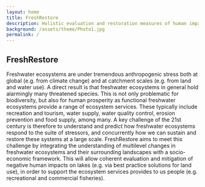 ```yaml
---
layout: home
title: FreshRestore
description: Holistic evaluation and restoration measures of human impacts on freshwater ecosystems across biogeographical gradients
background: /assets/theme/Photo1.jpg
permalink: /
---
```


## FreshRestore

Freshwater ecosystems are under tremendous anthropogenic stress both at global (e.g. from climate change) and at catchment scales (e.g. from land and water use). A direct result is that freshwater ecosystems in general hold alarmingly many threatened species. This is not only problematic for biodiversity, but also for human prosperity as functional freshwater ecosystems provide a range of ecosystem services. These typically include recreation and tourism, water supply, water quality control, erosion prevention and food supply, among many. A key challenge of the 21st century is therefore to understand and predict how freshwater ecosystems respond to the suite of stressors, and concurrently how we can sustain and restore these systems at a large scale. FreshRestore aims to meet this challenge by integrating the understanding of multilevel changes in freshwater ecosystems and their surrounding landscapes with a socio-economic framework. This will allow coherent evaluation and mitigation of negative human impacts on lakes (e.g. via best practice solutions for land use), in order to support the ecosystem services provides to us people (e.g. recreational and commercial fisheries).

